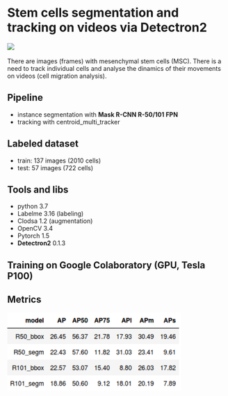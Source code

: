 # Stem cells segmentation and tracking on videos via Detectron2

<img width="400px" src="gif_and_stuff/A2_25_labeled_maxLost4.gif">

There are images (frames) with mesenchymal stem cells (MSC). There is a need to track individual cells and analyse the dinamics of their movements on videos (cell migration analysis).

## Pipeline

- instance segmentation with **Mask R-CNN R-50/101 FPN**
- tracking with centroid_multi_tracker

## Labeled dataset

- train: 137 images (2010 cells)
- test: 57 images (722 cells)

## Tools and libs

- python 3.7
- Labelme 3.16 (labeling)
- Clodsa 1.2 (augmentation)
- OpenCV 3.4
- Pytorch 1.5
- **Detectron2** 0.1.3


## Training on Google Colaboratory (GPU, Tesla P100)

## Metrics

<img width="400px" src="gif_and_stuff/scores.png">